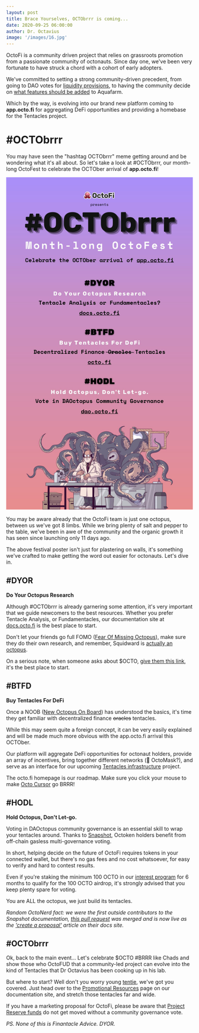 ```yaml
---
layout: post
title: Brace Yourselves, OCTObrrr is coming...
date: 2020-09-25 06:00:00
author: Dr. Octavius
image: '/images/16.jpg'
---
```


OctoFi is a community driven project that relies on grassroots promotion from a passionate community of octonauts. Since day one, we've been very fortunate to have struck a chord with a cohort of early adopters. 

We've committed to setting a strong community-driven precedent, from going to DAO votes for [liquidity provisions](https://snapshot.page/#/octofi/proposal/QmUTqc1mXiVkZ4xTnJCBK3ExNHwQkxCZGrkx5D9EA83iBZ), to having the community decide on [what features should be added](https://snapshot.page/#/octofi/proposal/QmPiv1s8wC3m6DbmR8PHbiMBu4VgxTneTqn2qKdReoAnHm) to Aquafarm. 

Which by the way, is evolving into our brand new platform coming to **app.octo.fi** for aggregating DeFi opportunities and providing a homebase for the Tentacles project.

# \#OCTObrrr

You may have seen the "hashtag OCTObrrr" meme getting around and be wondering what it's all about. So let's take a look at \#OCTObrrr, our month-long OctoFest to celebrate the OCTOber arrival of **app.octo.fi**!

![](/images/octobrrr.jpg)

You may be aware already that the OctoFi team is just one octopus, between us we've got 8 limbs. While we bring plenty of salt and pepper to the table, we've been in awe of the community and the organic growth it has seen since launching only 11 days ago.

The above festival poster isn't just for plastering on walls, it's something we've crafted to make getting the word out easier for octonauts. Let's dive in.

## \#DYOR

**Do Your Octopus Research**

Although #OCTObrrr is already garnering some attention, it's very important that we guide newcomers to the best resources. Whether you prefer Tentacle Analysis, or Fundamentacles, our documentation site at [docs.octo.fi](https://docs.octo.fi) is the best place to start.

Don't let your friends go full FOMO ([Fear Of Missing Octopus](https://docs.octo.fi/docs/resources/glossary/#fomo)), make sure they do their own research, and remember, Squidward is [actually an octopus](https://docs.octo.fi/docs/resources/glossary/#squidward).

On a serious note, when someone asks about $OCTO, [give them this link](https://docs.octo.fi/docs/octoken/), it's the best place to start.

## \#BTFD

**Buy Tentacles For DeFi**

Once a NOOB ([New Octopus On Board](https://docs.octo.fi/docs/resources/glossary/#noob)) has understood the basics, it's time they get familiar with decentralized finance <s>oracles</s> tentacles. 

While this may seem quite a foreign concept, it can be very easily explained and will be made much more obvious with the app.octo.fi arrival this OCTOber. 

Our platform will aggregate DeFi opportunities for octonaut holders, provide an array of incentives, bring together different networks (🐙 OctoMask?), and serve as an interface for our upcoming [Tentacles infrastructure](/blog/defi-infra) project.

The octo.fi homepage is our roadmap. Make sure you click your mouse to make [Octo Cursor](https://docs.octo.fi/docs/resources/glossary/#octo-cursor) go BRRR!

## \#HODL

**Hold Octopus, Don't Let-go.**

Voting in DAOctopus community governance is an essential skill to wrap your tentacles around. Thanks to [Snapshot](https://snapshot.page), Octoken holders benefit from off-chain gasless multi-governance voting. 

In short, helping decide on the future of OctoFi requires tokens in your connected wallet, but there's no gas fees and no cost whatsoever, for easy to verify and hard to contest results.

Even if you're staking the minimum 100 OCTO in our [interest program](https://docs.octo.fi/docs/aquafarm/interest-program/) for 6 months to qualify for the 100 OCTO airdrop, it's strongly advised that you keep plenty spare for voting. 

You are ALL the octopus, we just build its tentacles.

*Random OctoNerd fact: we were the first outside contributors to the Snapshot documentation, [this pull request](https://github.com/bonustrack/snapshot-docs/pull/1) was merged and is now live as the ['create a proposal'](https://docs.snapshot.page/guides/create-a-proposal) article on their docs site.*

## \#OCTObrrr

Ok, back to the main event... Let's celebrate $OCTO \#BRRR like Chads and show those who OctoFUD that a community-led project can evolve into the kind of Tentacles that Dr Octavius has been cooking up in his lab. 

But where to start? Well don't you worry young [tentie](0x7240ac91f01233baaf8b064248e80feaa5912ba3), we've got you covered. Just head over to the [Promotional Resources](https://docs.octo.fi/docs/resources/promotion/) page on our documentation site, and stretch those tentacles far and wide. 

If you have a marketing proposal for OctoFi, please be aware that [Project Reserve funds](https://etherscan.io/address/0xd06777d9b02f677214073cc3c5338904cba7894a) do not get moved without a community governance vote. 

*PS. None of this is Finantacle Advice. DYOR.*
